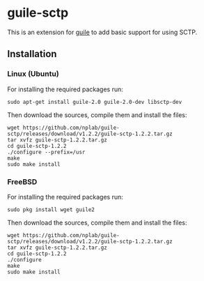 # guile-sctp
This is an extension for [guile](https://www.gnu.org/software/guile/) to add basic support for
using SCTP.

## Installation
### Linux (Ubuntu)
For installing the required packages run:
```
sudo apt-get install guile-2.0 guile-2.0-dev libsctp-dev
```
Then download the sources, compile them and install the files:
```
wget https://github.com/nplab/guile-sctp/releases/download/v1.2.2/guile-sctp-1.2.2.tar.gz
tar xvfz guile-sctp-1.2.2.tar.gz
cd guile-sctp-1.2.2
./configure --prefix=/usr
make
sudo make install
```
### FreeBSD
For installing the required packages run:
```
sudo pkg install wget guile2
```
Then download the sources, compile them and install the files:
```
wget https://github.com/nplab/guile-sctp/releases/download/v1.2.2/guile-sctp-1.2.2.tar.gz
tar xvfz guile-sctp-1.2.2.tar.gz
cd guile-sctp-1.2.2
./configure
make
sudo make install
```
